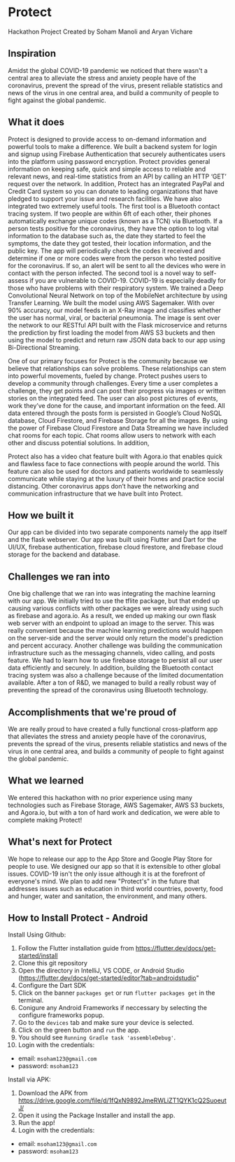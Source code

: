 # Protect

Hackathon Project
Created by Soham Manoli and Aryan Vichare

## Inspiration

Amidst the global COVID-19 pandemic we noticed that there wasn't a central area to alleviate the stress and anxiety people have of the coronavirus, prevent the spread of the virus, present reliable statistics and news of the virus in one central area, and build a community of people to fight against the global pandemic. 

## What it does

Protect is designed to provide access to on-demand information and powerful tools to make a difference. We built a backend system for login and signup using Firebase Authentication that securely authenticates users into the platform using password encryption. Protect provides general information on keeping safe, quick and simple access to reliable and relevant news, and real-time statistics from an API by calling an HTTP ‘GET’ request over the network. In addition, Protect has an integrated PayPal and Credit Card system so you can donate to leading organizations that have pledged to support your issue and research facilities. We have also integrated two extremely useful tools. The first tool is a Bluetooth contact tracing system. If two people are within 6ft of each other, their phones automatically exchange unique codes (known as a TCN) via Bluetooth. If a person tests positive for the coronavirus, they have the option to log vital information to the database such as, the date they started to feel the symptoms, the date they got tested, their location information, and the public key. The app will periodically check the codes it received and determine if one or more codes were from the person who tested positive for the coronavirus. If so, an alert will be sent to all the devices who were in contact with the person infected. The second tool is a novel way to self-assess if you are vulnerable to COVID-19. COVID-19 is especially deadly for those who have problems with their respiratory system. We trained a Deep Convolutional Neural Network on top of the MobileNet architecture by using Transfer Learning. We built the model using AWS Sagemaker. With over 90% accuracy, our model feeds in an X-Ray image and classifies whether the user has normal, viral, or bacterial pneumonia. The image is sent over the network to our RESTful API built with the Flask microservice and returns the prediction by first loading the model from AWS S3 buckets and then using the model to predict and return raw JSON data back to our app using Bi-Directional Streaming. 

One of our primary focuses for Protect is the community because we believe that relationships can solve problems. These relationships can stem into powerful movements, fueled by change. Protect pushes users to develop a community through challenges. Every time a user completes a challenge, they get points and can post their progress via images or written stories on the integrated feed. The user can also post pictures of events, work they’ve done for the cause, and important information on the feed. All data entered through the posts form is persisted in Google’s Cloud NoSQL database, Cloud Firestore, and Firebase Storage for all the images. By using the power of Firebase Cloud Firestore and Data Streaming we have included chat rooms for each topic. Chat rooms allow users to network with each other and discuss potential solutions. In addition, 

Protect also has a video chat feature built with Agora.io that enables quick and flawless face to face connections with people around the world. This feature can also be used for doctors and patients worldwide to seamlessly communicate while staying at the luxury of their homes and practice social distancing. Other coronavirus apps don’t have the networking and communication infrastructure that we have built into Protect.

## How we built it

Our app can be divided into two separate components namely the app itself and the flask webserver. Our app was built using Flutter and Dart for the UI/UX, firebase authentication, firebase cloud firestore, and firebase cloud storage for the backend and database. 

## Challenges we ran into

One big challenge that we ran into was integrating the machine learning with our app. We initially tried to use the tflite package, but that ended up causing various conflicts with other packages we were already using such as firebase and agora.io. As a result, we ended up making our own flask web server with an endpoint to upload an image to the server. This was really convenient because the machine learning predictions would happen on the server-side and the server would only return the model's prediction and percent accuracy. Another challenge was building the communication infrastructure such as the messaging channels, video calling, and posts feature. We had to learn how to use firebase storage to persist all our user data efficiently and securely. In addition, building the Bluetooth contact tracing system was also a challenge because of the limited documentation available. After a ton of R&D, we managed to build a really robust way of preventing the spread of the coronavirus using Bluetooth technology. 

## Accomplishments that we're proud of

We are really proud to have created a fully functional cross-platform app that alleviates the stress and anxiety people have of the coronavirus, prevents the spread of the virus, presents reliable statistics and news of the virus in one central area, and builds a community of people to fight against the global pandemic. 

## What we learned

We entered this hackathon with no prior experience using many technologies such as Firebase Storage, AWS Sagemaker, AWS S3 buckets, and Agora.io, but with a ton of hard work and dedication, we were able to complete making Protect! 

## What's next for Protect

We hope to release our app to the App Store and Google Play Store for people to use. We designed our app so that it is extensible to other global issues. COVID-19 isn't the only issue although it is at the forefront of everyone's mind. We plan to add new "Protect's" in the future that addresses issues such as education in third world countries, poverty, food and hunger, water and sanitation, the environment, and many others.

## How to Install Protect - Android

Install Using Github: 
1. Follow the Flutter installation guide from https://flutter.dev/docs/get-started/install 
2. Clone this git repository
3. Open the directory in IntelliJ, VS CODE, or Android Studio (https://flutter.dev/docs/get-started/editor?tab=androidstudio"
4. Configure the Dart SDK
5. Click on the banner `packages get` or run `flutter packages get` in the terminal.
6. Conigure any Android Frameworks if neccessary by selecting the configure frameworks popup.
7. Go to the `devices` tab and make sure your device is selected.
8. Click on the green button and `run` the app.
9. You should see `Running Gradle task 'assembleDebug'`.
10. Login with the credentials: 
* email: `msoham123@gmail.com`
* password: `msoham123`

Install via APK:
1. Download the APK from https://drive.google.com/file/d/1fQxN9892JmeRWLiZT1QYK1cQ2SuoeutJ/
2. Open it using the Package Installer and install the app.
3. Run the app!
4. Login with the credentials: 
* email: `msoham123@gmail.com`
* password: `msoham123`
